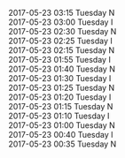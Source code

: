 2017-05-23 03:15 Tuesday  N  
2017-05-23 03:00 Tuesday  I  
2017-05-23 02:30 Tuesday  N  
2017-05-23 02:25 Tuesday  I  
2017-05-23 02:15 Tuesday  N  
2017-05-23 01:55 Tuesday  I  
2017-05-23 01:40 Tuesday  N  
2017-05-23 01:30 Tuesday  I  
2017-05-23 01:25 Tuesday  N  
2017-05-23 01:20 Tuesday  I  
2017-05-23 01:15 Tuesday  N  
2017-05-23 01:10 Tuesday  I  
2017-05-23 01:00 Tuesday  N  
2017-05-23 00:40 Tuesday  I  
2017-05-23 00:35 Tuesday  N  
